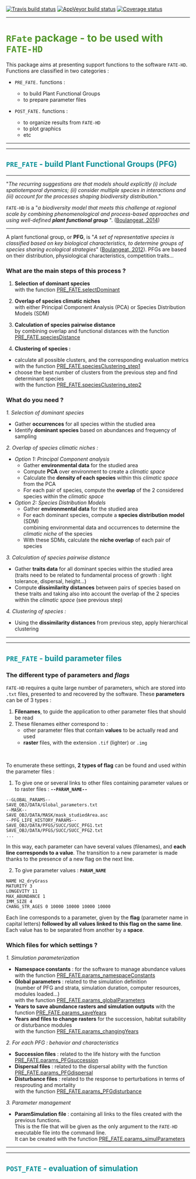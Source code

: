 [![Travis build status](https://travis-ci.org/MayaGueguen/RFate.svg?branch=master)](https://travis-ci.org/MayaGueguen/RFate)
[![AppVeyor build status](https://ci.appveyor.com/api/projects/status/github/MayaGueguen/RFate?branch=master&svg=true)](https://ci.appveyor.com/project/MayaGueguen/RFate)
[![Coverage status](https://codecov.io/gh/MayaGueguen/RFate/branch/master/graph/badge.svg)](https://codecov.io/github/MayaGueguen/RFate?branch=master)

___________________________________________________________________________________________________

# <font color=#52962b> <i class="fa fa-pagelines"></i> `RFate` package - to be used with `FATE-HD` </font>


This package aims at presenting support functions to the software `FATE-HD`.  
Functions are classified in two categories :

- `PRE_FATE.` functions :
    - to build Plant Functional Groups
    - to prepare parameter files

- `POST_FATE.` functions :
    - to organize results from `FATE-HD`
    - to plot graphics
    - etc
    
___________________________________________________________________________________________________

___________________________________________________________________________________________________

## <font color="#068f96"><i class="fa fa-battery-quarter"></i> `PRE_FATE` - build Plant Functional Groups (PFG)</font>

___________________________________________________________________________________________________

"*The recurring suggestions are that models should explicitly (i) include spatiotemporal dynamics; (ii) consider
multiple species in interactions and (iii) account for the processes shaping biodiversity distribution.*"

`FATE-HD` is a "*a biodiversity model that meets this challenge at regional scale by combining phenomenological and process-based approaches and using well-defined* **_plant_ _functional_ _group_** ". ([Boulangeat, 2014](http://www.will.chez-alice.fr/pdf/BoulangeatGCB2014.pdf "Boulangeat, I., Georges, D., Thuiller, W., FATE-HD: A spatially and temporally explicit integrated model for predicting vegetation structure and diversity at regional scale. Global Change Biology, 20, 2368–2378."))

___________________________________________________________________________________________________

A plant functional group, or **PFG**, is "*A set of representative species is classified based on key biological characteristics, to determine groups of species sharing ecological strategies*" ([Boulangeat, 2012](http://j.boulangeat.free.fr/pdfs/Boulangeat2012_GCB_published.pdf "Boulangeat, I., Philippe, P., Abdulhak, S., Douzet, R., Garraud, L., Lavergne, S., Lavorel, S., Van Es J., Vittoz, P. and Thuiller, W. Improving plant functional groups for dynamic models of biodiversity: at the crossroad between functional and community ecology. Global Change Biology, 18, 3464-3475.")).
PFGs are based on their distribution, physiological characteristics, competition traits...


### What are the main steps of this process ?

1. **Selection of dominant species**  
with the function [PRE_FATE.selectDominant](https://mayagueguen.github.io/RFate/reference/PRE_FATE.selectDominant.html)  

2. **Overlap of species climatic niches**  
with either Principal Component Analysis (PCA) or Species Distribution Models (SDM)

3. **Calculation of species pairwise distance**  
by combining overlap and functional distances with the function [PRE_FATE.speciesDistance](https://mayagueguen.github.io/RFate/reference/PRE_FATE.speciesDistance.html)

4. **Clustering of species :**  
- calculate all possible clusters, and the corresponding evaluation metrics  
with the function [PRE_FATE.speciesClustering_step1](https://mayagueguen.github.io/RFate/reference/PRE_FATE.speciesClustering_step1.html)
- choose the best number of clusters from the previous step and find determinant species  
with the function [PRE_FATE.speciesClustering_step2](https://mayagueguen.github.io/RFate/reference/PRE_FATE.speciesClustering_step2.html)


### What do you need ?

*1. Selection of dominant species*
- Gather **occurrences** for all species within the studied area
- Identify **dominant species** based on abundances and frequençy of sampling

*2. Overlap of species climatic niches :* 
- *Option 1: Principal Component analysis*
    - Gather **environmental data** for the studied area
    - Compute **PCA** over environment to create a *climatic space*
    - Calculate the **density of each species** within this *climatic space* from the PCA
    - For each pair of species, compute the **overlap** of the 2 considered species within the *climatic space*
- *Option 2: Species Distribution Models*
    - Gather **environmental data** for the studied area
    - For each dominant species, compute a **species distribution model** (SDM)  
    combining environmental data and occurrences to determine the *climatic niche* of the species
    - With these SDMs, calculate the **niche overlap** of each pair of species

*3. Calculation of species pairwise distance*  
- Gather **traits data** for all dominant species within the studied area  
(traits need to be related to fundamental process of growth : light tolerance, dispersal, height...)
- Compute **dissimilarity distances** between pairs of species based on these traits and taking also into account the overlap of the 2 species within the *climatic space* (see previous step)

*4. Clustering of species :*  
- Using the **dissimilarity distances** from previous step, apply hierarchical clustering

___________________________________________________________________________________________________

___________________________________________________________________________________________________

## <font color="#068f96"> <i class="fa fa-battery-half"></i> `PRE_FATE` - build parameter files </font>

### The different type of parameters and *flags*

`FATE-HD` requires a quite large number of parameters, which are stored into `.txt` files, presented to and recovered by the software. These **parameters** can be of 3 types :

1. **Filenames**, to guide the application to other parameter files that should be read
2. These filenames either correspond to :
    - other parameter files that contain **values** to be actually read and used
    - **raster** files, with the extension `.tif` (lighter) or `.img`

<br/>

To enumerate these settings, **2 types of flag** can be found and used within the parameter files :

1. To give one or several links to other files containing parameter values or to raster files : **`--PARAM_NAME--`**
```Shell
--GLOBAL_PARAMS--
SAVE_OBJ/DATA/Global_parameters.txt
--MASK--
SAVE_OBJ/DATA/MASK/mask_studiedArea.asc
--PFG_LIFE_HISTORY_PARAMS--
SAVE_OBJ/DATA/PFGS/SUCC/SUCC_PFG1.txt
SAVE_OBJ/DATA/PFGS/SUCC/SUCC_PFG2.txt
...
```
In this way, each parameter can have several values (filenames), and **each line corresponds to a value**. The transition to a new parameter is made thanks to the presence of a new flag on the next line.

2. To give parameter values : **`PARAM_NAME`**
```Shell
NAME H2_dryGrass
MATURITY 3
LONGEVITY 11
MAX_ABUNDANCE 1
IMM_SIZE 4
CHANG_STR_AGES 0 10000 10000 10000 10000
```
Each line corresponds to a parameter, given by the **flag** (parameter name in capital letters) **followed by all values linked to this flag on the same line**. Each value has to be separated from another by a **space**.


### Which files for which settings ?

*1. Simulation parameterization*
- **Namespace constants** : for the software to manage abundance values  
with the function [PRE_FATE.params_namespaceConstants](https://mayagueguen.github.io/RFate/reference/PRE_FATE.params_namespaceConstants.html)
- **Global parameters** : related to the simulation definition  
(number of PFG and strata, simulation duration, computer resources, modules loaded...)  
with the function [PRE_FATE.params_globalParameters](https://mayagueguen.github.io/RFate/reference/PRE_FATE.params_globalParameters.html)
- **Years to save abundance rasters and simulation outputs** with the function [PRE_FATE.params_saveYears](https://mayagueguen.github.io/RFate/reference/PRE_FATE.params_saveYears.html)
- **Years and files to change rasters** for the succession, habitat suitability or disturbance modules  
with the function [PRE_FATE.params_changingYears](https://mayagueguen.github.io/RFate/reference/PRE_FATE.params_changingYears.html)

*2. For each PFG : behavior and characteristics*
- **Succession files** : related to the life history with the function [PRE_FATE.params_PFGsuccession](https://mayagueguen.github.io/RFate/reference/PRE_FATE.params_PFGsuccession.html)
- **Dispersal files** : related to the dispersal ability with the function [PRE_FATE.params_PFGdispersal](https://mayagueguen.github.io/RFate/reference/PRE_FATE.params_PFGdispersal.html)
- **Disturbance files** : related to the response to perturbations in terms of resprouting and mortality  
with the function [PRE_FATE.params_PFGdisturbance](https://mayagueguen.github.io/RFate/reference/PRE_FATE.params_PFGdisturbance.html)

*3. Parameter management*
- **ParamSimulation file** : containing all links to the files created with the previous functions.  
This is the file that will be given as the only argument to the `FATE-HD` executable file into the command line.  
It can be created with the function [PRE_FATE.params_simulParameters](https://mayagueguen.github.io/RFate/reference/PRE_FATE.params_simulParameters.html)

___________________________________________________________________________________________________

___________________________________________________________________________________________________

## <font color="#068f96"> <i class="fa fa-battery-three-quarters"></i> `POST_FATE` - evaluation of simulation </font>

